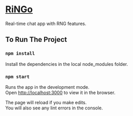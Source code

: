 # [RiNGo](https://ringo2.herokuapp.com/)
Real-time chat app with RNG features.
## To Run The Project

### `npm install`

Install the dependencies in the local node_modules folder.

### `npm start`

Runs the app in the development mode.<br />
Open [http://localhost:3000](http://localhost:3000) to view it in the browser.

The page will reload if you make edits.<br />
You will also see any lint errors in the console.
